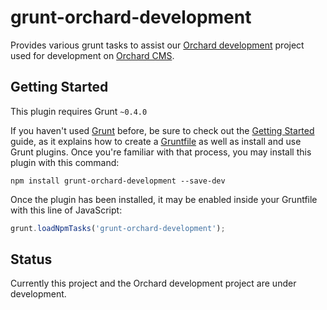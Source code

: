 # grunt-orchard-development

Provides various grunt tasks to assist our [Orchard development](https://github.com/moov2/orchard-development) project used for development on [Orchard CMS](http://www.orchardproject.net/).

## Getting Started

This plugin requires Grunt `~0.4.0`

If you haven't used [Grunt](http://gruntjs.com/) before, be sure to check out the [Getting Started](http://gruntjs.com/getting-started) guide, as it explains how to create a [Gruntfile](http://gruntjs.com/sample-gruntfile) as well as install and use Grunt plugins. Once you're familiar with that process, you may install this plugin with this command:

```shell
npm install grunt-orchard-development --save-dev
```

Once the plugin has been installed, it may be enabled inside your Gruntfile with this line of JavaScript:

```js
grunt.loadNpmTasks('grunt-orchard-development');
```

## Status

Currently this project and the Orchard development project are under development.
